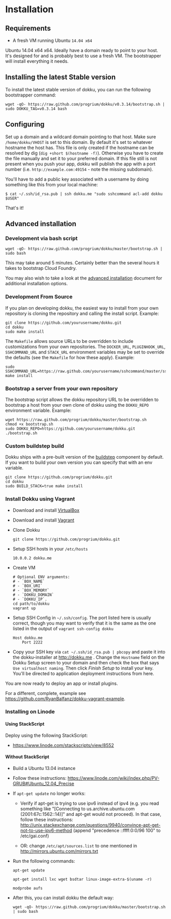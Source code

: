 # Installation

## Requirements

- A fresh VM running Ubuntu `14.04 x64`

Ubuntu 14.04 x64 x64. Ideally have a domain ready to point to your host. It's designed for and is probably best to use a fresh VM. The bootstrapper will install everything it needs.

## Installing the latest Stable version

To install the latest stable version of dokku, you can run the following bootstrapper command:

```shell
wget -qO- https://raw.github.com/progrium/dokku/v0.3.14/bootstrap.sh | sudo DOKKU_TAG=v0.3.14 bash
```

## Configuring

Set up a domain and a wildcard domain pointing to that host. Make sure `/home/dokku/VHOST` is set to this domain. By default it's set to whatever hostname the host has. This file is only created if the hostname can be resolved by dig (`dig +short $(hostname -f)`). Otherwise you have to create the file manually and set it to your preferred domain. If this file still is not present when you push your app, dokku will publish the app with a port number (i.e. `http://example.com:49154` - note the missing subdomain).

You'll have to add a public key associated with a username by doing something like this from your local machine:

    $ cat ~/.ssh/id_rsa.pub | ssh dokku.me "sudo sshcommand acl-add dokku $USER"

That's it!

## Advanced installation

### Development via bash script

```shell
wget -qO- https://raw.github.com/progrium/dokku/master/bootstrap.sh | sudo bash
```

This may take around 5 minutes. Certainly better than the several hours it takes to bootstrap Cloud Foundry.

You may also wish to take a look at the [advanced installation](http://progrium.viewdocs.io/dokku/advanced-installation) document for additional installation options.

### Development From Source

If you plan on developing dokku, the easiest way to install from your own repository is cloning
the repository and calling the install script. Example:

```shell
git clone https://github.com/yourusername/dokku.git
cd dokku
sudo make install
```

The `Makefile` allows source URLs to be overridden to include customizations from your own
repositories. The `DOCKER_URL`, `PLUGINHOOK_URL`, `SSHCOMMAND_URL` and `STACK_URL`
environment variables may be set to override the defaults (see the `Makefile` for how these
apply). Example:

```shell
sudo SSHCOMMAND_URL=https://raw.github.com/yourusername/sshcommand/master/sshcommand make install
```

### Bootstrap a server from your own repository

The bootstrap script allows the dokku repository URL to be overridden to bootstrap a host from
your own clone of dokku using the `DOKKU_REPO` environment variable. Example:

```shell
wget https://raw.github.com/progrium/dokku/master/bootstrap.sh
chmod +x bootstrap.sh
sudo DOKKU_REPO=https://github.com/yourusername/dokku.git ./bootstrap.sh
```

### Custom buildstep build

Dokku ships with a pre-built version of the [buildstep](https://github.com/progrium/buildstep) component by
default. If you want to build your own version you can specify that with an env
variable.

```shell
git clone https://github.com/progrium/dokku.git
cd dokku
sudo BUILD_STACK=true make install
```

### Install Dokku using Vagrant

- Download and install [VirtualBox](https://www.virtualbox.org/wiki/Downloads)
- Download and install [Vagrant](http://www.vagrantup.com/downloads.html)
- Clone Dokku

    ```
    git clone https://github.com/progrium/dokku.git
    ```

- Setup SSH hosts in your `/etc/hosts`

    ```
    10.0.0.2 dokku.me
    ```

- Create VM
    ```
    # Optional ENV arguments:
    # - `BOX_NAME`
    # - `BOX_URI`
    # - `BOX_MEMORY`
    # - `DOKKU_DOMAIN`
    # - `DOKKU_IP`.
    cd path/to/dokku
    vagrant up
    ```
- Setup SSH Config in `~/.ssh/config`. The port listed here is usually correct, though you may want to verify that it is the same as the one listed in the output of `vagrant ssh-config dokku`

    ```
    Host dokku.me
        Port 2222
    ```

- Copy your SSH key via `cat ~/.ssh/id_rsa.pub | pbcopy` and paste it into the dokku-installer at http://dokku.me . Change the `Hostname` field on the Dokku Setup screen to your domain and then check the box that says `Use virtualhost naming`. Then click *Finish Setup* to install your key. You'll be directed to application deployment instructions from here.

You are now ready to deploy an app or install plugins.

For a different, complete, example see https://github.com/RyanBalfanz/dokku-vagrant-example.

### Installing on Linode

#### Using StackScript

Deploy using the following StackScript:
* https://www.linode.com/stackscripts/view/8552

#### Without StackScript

* Build a Ubuntu 13.04 instance

* Follow these instructions: https://www.linode.com/wiki/index.php/PV-GRUB#Ubuntu_12.04_Precise

* If `apt-get update` no longer works:

    * Verify if apt-get is trying to use ipv6 instead of ipv4 (e.g. you read something like "[Connecting to us.archive.ubuntu.com (2001:67c:1562::14)]" and apt-get would not proceed). In that case, follow these instructions: http://unix.stackexchange.com/questions/9940/convince-apt-get-not-to-use-ipv6-method (append "precedence ::ffff:0:0/96  100" to /etc/gai.conf)

    * OR: change `/etc/apt/sources.list` to one mentioned in http://mirrors.ubuntu.com/mirrors.txt

* Run the following commands:

    ```shell
    apt-get update

    apt-get install lxc wget bsdtar linux-image-extra-$(uname -r)

    modprobe aufs
    ```
* After this, you can install dokku the default way:

    ```shell
    wget -qO- https://raw.github.com/progrium/dokku/master/bootstrap.sh | sudo bash
    ```
